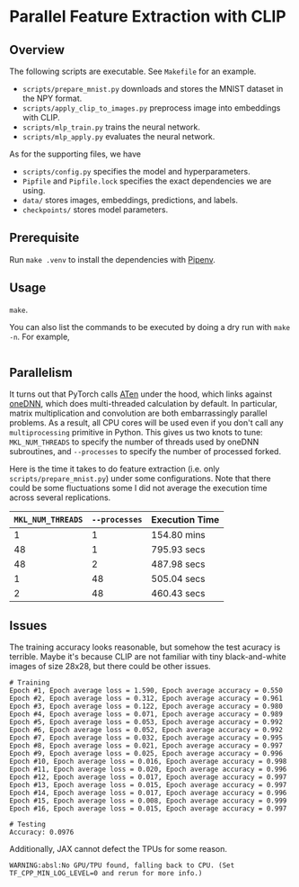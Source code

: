 # Parallel Feature Extraction with CLIP

## Overview

The following scripts are executable.
See `Makefile` for an example.

+ `scripts/prepare_mnist.py` downloads and stores the MNIST dataset in the NPY format.
+ `scripts/apply_clip_to_images.py` preprocess image into embeddings with CLIP.
+ `scripts/mlp_train.py` trains the neural network.
+ `scripts/mlp_apply.py` evaluates the neural network.

As for the supporting files, we have

+ `scripts/config.py` specifies the model and hyperparameters.
+ `Pipfile` and `Pipfile.lock` specifies the exact dependencies we are using.
+ `data/` stores images, embeddings, predictions, and labels.
+ `checkpoints/` stores model parameters.

## Prerequisite

Run `make .venv` to install the dependencies with [Pipenv](https://pipenv.pypa.io/en/latest/).

## Usage

`make`.


You can also list the commands to be executed by doing a dry run with `make -n`.
For example,


```
```

## Parallelism

It turns out that PyTorch calls [ATen](https://pytorch.org/cppdocs/#aten) under the hood, which links against [oneDNN](https://github.com/oneapi-src/oneDNN), which does multi-threaded calculation by default.
In particular, matrix multiplication and convolution are both embarrassingly parallel problems.
As a result, all CPU cores will be used even if you don't call any `multiprocessing` primitive in Python.
This gives us two knots to tune: `MKL_NUM_THREADS` to specify the number of threads used by oneDNN subroutines, and `--processes` to specify the number of processed forked.

Here is the time it takes to do feature extraction (i.e. only `scripts/prepare_mnist.py`) under some configurations.
Note that there could be some fluctuations some I did not average the execution time across several replications.

| `MKL_NUM_THREADS` | `--processes` | Execution Time |
| ----------------- | ------------- | -------------- |
| 1                 | 1             | 154.80 mins    |
| 48                | 1             | 795.93 secs    |
| 48                | 2             | 487.98 secs    |
| 1                 | 48            | 505.04 secs    |
| 2                 | 48            | 460.43 secs    |

## Issues

The training accuracy looks reasonable, but somehow the test acuracy is terrible.
Maybe it's because CLIP are not familiar with tiny black-and-white images of size 28x28, but there could be other issues.

```
# Training
Epoch #1, Epoch average loss = 1.590, Epoch average accuracy = 0.550
Epoch #2, Epoch average loss = 0.312, Epoch average accuracy = 0.961
Epoch #3, Epoch average loss = 0.122, Epoch average accuracy = 0.980
Epoch #4, Epoch average loss = 0.071, Epoch average accuracy = 0.989
Epoch #5, Epoch average loss = 0.053, Epoch average accuracy = 0.992
Epoch #6, Epoch average loss = 0.052, Epoch average accuracy = 0.992
Epoch #7, Epoch average loss = 0.032, Epoch average accuracy = 0.995
Epoch #8, Epoch average loss = 0.021, Epoch average accuracy = 0.997
Epoch #9, Epoch average loss = 0.025, Epoch average accuracy = 0.996
Epoch #10, Epoch average loss = 0.016, Epoch average accuracy = 0.998
Epoch #11, Epoch average loss = 0.020, Epoch average accuracy = 0.996
Epoch #12, Epoch average loss = 0.017, Epoch average accuracy = 0.997
Epoch #13, Epoch average loss = 0.015, Epoch average accuracy = 0.997
Epoch #14, Epoch average loss = 0.017, Epoch average accuracy = 0.996
Epoch #15, Epoch average loss = 0.008, Epoch average accuracy = 0.999
Epoch #16, Epoch average loss = 0.015, Epoch average accuracy = 0.997

# Testing
Accuracy: 0.0976
```

Additionally, JAX cannot defect the TPUs for some reason.

```
WARNING:absl:No GPU/TPU found, falling back to CPU. (Set TF_CPP_MIN_LOG_LEVEL=0 and rerun for more info.)
```

